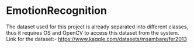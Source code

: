 # EmotionRecognition
The dataset used for this project is already separated into different classes,
thus it requires OS and OpenCV to access this dataset from the system. 
Link for the dataset:- https://www.kaggle.com/datasets/msambare/fer2013
